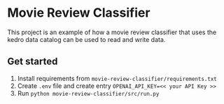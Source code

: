 # Movie Review Classifier

This project is an example of how a movie review classifier that uses the kedro data catalog can be used to read and write data.

## Get started
1. Install requirements from `movie-review-classifier/requirements.txt`
2. Create `.env` file and create entry `OPENAI_API_KEY=<< your API Key >>`
3. Run `python movie-review-classifier/src/run.py`
